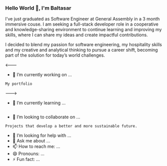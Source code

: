 ### Hello World 👋, I'm Baltasar

I've just graduated as Software Engineer at General Assembly in a 3 month immersive couse. I am seeking a full-stack developer role in a cooperative and knowledge-sharing environment to continue learning and improving my skills, where I can share my ideas and create impactful contributions.


I decided to blend my passion for software engineering, my hospitality skills and my creative and analytical thinking to pursue a career shift, becoming part of the solution for today’s world challenges. 



<---
- 🔭 I’m currently working on ...
```
My portfolio
```
--->
- 🌱 I’m currently learning ...
```

```
- 👯 I’m looking to collaborate on ...
```
Projects that develop a better and more sustainable future.
```
- 🤔 I’m looking for help with ...
- 💬 Ask me about ...
- 📫 How to reach me: ...
- 😄 Pronouns: ...
- ⚡ Fun fact: ...

